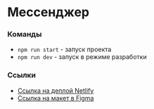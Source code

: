 # Мессенджер

### Команды

- `npm run start` - запуск проекта
- `npm run dev` - запуск в режиме разработки

### Ссылки

- [Ссылка на деплой Netlify](https://wonderful-klepon-1f3774.netlify.app/)
- [Ссылка на макет в Figma](https://www.figma.com/file/MtDSkLmt537XHz1IpgqQwD/Chat_external_link-(Copy)?node-id=1%3A2&t=FPJgun2HIBm94HUo-1)
